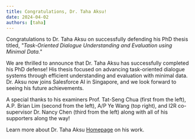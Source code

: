 ```yaml
---
title: Congratulations, Dr. Taha Aksu! 
date: 2024-04-02
authors: [taha]
---
```


Congratulations to Dr. Taha Aksu on successfully defending his PhD thesis titled, *"Task-Oriented Dialogue Understanding and Evaluation using Minimal Data."* 

<!--more-->

We are thrilled to announce that Dr. Taha Aksu has successfully completed his PhD defense! His thesis focused on advancing task-oriented dialogue systems through efficient understanding and evaluation with minimal data. Dr. Aksu now joins Salesforce AI in Singapore, and we look forward to seeing his future achievements.

A special thanks to his examiners Prof. Tat-Seng Chua (first from the left), A.P. Brian Lim (second from the left), A/P Ye Wang (top right), and I2R co-supervisor Dr. Nancy Chen (third from the left) along with all of his supporters along the way!

Learn more about Dr. Taha Aksu [Homepage](https://cuthalionn.github.io/) on his work.


